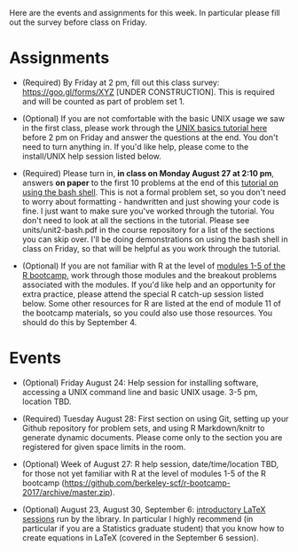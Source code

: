 Here are the events and assignments for this week. In particular please fill
out the survey before class on Friday.

# Assignments

- (Required) By Friday at 2 pm, fill out this class survey:
https://goo.gl/forms/XYZ [UNDER CONSTRUCTION].  This is required and will be
counted as part of problem set 1.

- (Optional) If you are not comfortable with the basic UNIX usage we
saw in the first class, please work through the [UNIX basics tutorial here](https://github.com/berkeley-scf/tutorial-unix-basics/archive/master.zip)
before 2 pm on Friday and answer the questions at the end. You don't need to turn anything
in. If you'd like help, please come to the install/UNIX help session listed below. 

- (Required) Please turn in, **in class on Monday August 27 at 2:10 pm**, answers **on paper** to the first
10 problems at the end of this [tutorial on using the bash shell](https://github.com/berkeley-scf/tutorial-using-bash/archive/master.zip).
This is not a formal problem set, so you don't need to worry about
formatting - handwritten and just showing your code is fine. I just
want to make sure you've worked through the tutorial. You don't need
to look at all the sections in the tutorial. Please see
units/unit2-bash.pdf in the course repository for a list of the
sections you can skip over. I'll be doing demonstrations on using the
bash shell in class on Friday, so that will be helpful as you work
through the tutorial.

 - (Optional) If you are not familiar with R at the level of [modules
1-5 of the R bootcamp](https://github.com/berkeley-scf/r-bootcamp-2017/archive/master.zip),
work through those modules and the breakout problems associated with
the modules. If you'd like help and an opportunity for extra practice,
please attend the special R catch-up session listed below. Some other
resources for R are listed at the end of module 11 of the bootcamp
materials, so you could also use those resources. You should do this
by September 4.

# Events

- (Optional) Friday August 24: Help session for installing software, accessing a UNIX command line and basic UNIX usage. 3-5 pm, location TBD.

- (Required) Tuesday August 28: First section on using Git, setting up your Github repository for problem sets, and using R Markdown/knitr to generate dynamic documents. Please come only to the section you are registered for given space limits in the room. 

- (Optional) Week of August 27: R help session, date/time/location TBD, for those not yet familiar with R at the level of
modules 1-5 of the R bootcamp
(https://github.com/berkeley-scf/r-bootcamp-2017/archive/master.zip).

- (Optional) August 23, August 30, September 6: [introductory LaTeX sessions](https://berkeley.libcal.com/calendar/workshops) run by the library. In particular I highly recommend (in particular if you are a Statistics graduate student) that you know how to create equations in LaTeX (covered in the September 6 session). 


